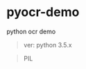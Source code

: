 # pyocr-demo
python ocr demo

> ver: python 3.5.x

> PIL
[](http://pillow.readthedocs.io/en/latest/)

